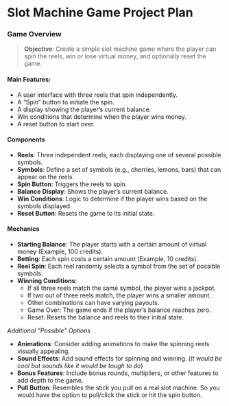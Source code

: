 # **Slot Machine Game Project Plan**

### Game Overview

> **Objective**: Create a simple slot machine game where the player can spin the reels, win or lose virtual money, and optionally reset the game.

#### Main Features:
* A user interface with three reels that spin independently.
* A “Spin” button to initiate the spin.
* A display showing the player’s current balance.
* Win conditions that determine when the player wins money.
* A reset button to start over.

#### Components

* **Reels**: Three independent reels, each displaying one of several possible symbols.
* **Symbols**: Define a set of symbols (e.g., cherries, lemons, bars) that can appear on the reels.
* **Spin Button**: Triggers the reels to spin.
* **Balance Display**: Shows the player’s current balance.
* **Win Conditions**: Logic to determine if the player wins based on the symbols displayed.
* **Reset Button**: Resets the game to its initial state.

#### Mechanics

* **Starting Balance**: The player starts with a certain amount of virtual money (Example, 100 credits).
* **Betting**: Each spin costs a certain amount (Example, 10 credits).
* **Reel Spin**: Each reel randomly selects a symbol from the set of possible symbols.
* **Winning Conditions**:
  * If all three reels match the same symbol, the player wins a jackpot.
  * If two out of three reels match, the player wins a smaller amount.
  * Other combinations can have varying payouts.
  * Game Over: The game ends if the player’s balance reaches zero.
  * Reset: Resets the balance and reels to their initial state.

*Additional "Possible" Options*

* **Animations**: Consider adding animations to make the spinning reels visually appealing.
* **Sound Effects**: Add sound effects for spinning and winning. (*It would be cool but sounds like it would be tough to do*)
* **Bonus Features**: Include bonus rounds, multipliers, or other features to add depth to the game.
* **Pull Button**: Resembles the stick you pull on a real slot machine. So you would have the option to pull/click the stick or hit the spin button.